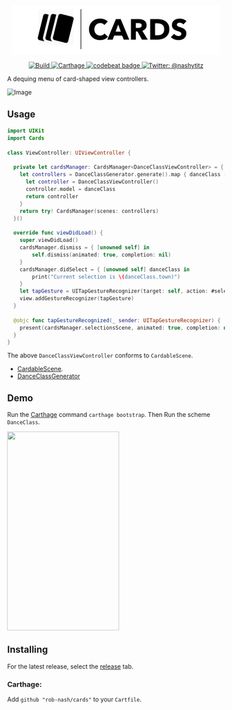 <p align="center">
    <img src="Logo.png" width="480" max-width="90%" alt="Cards" />
</p>

<p align="center">
    <a href="https://travis-ci.org/rob-nash/Cards">
        <img src="https://travis-ci.org/rob-nash/Cards.svg?branch=master" alt="Build" />
    </a>
    <a href="https://img.shields.io/badge/carthage-compatible-brightgreen.svg">
        <img src="https://img.shields.io/badge/carthage-compatible-brightgreen.svg" alt="Carthage"/>
    </a>
    <a href="https://codebeat.co/projects/github-com-rob-nash-cards-master">
        <img alt="codebeat badge" src="https://codebeat.co/badges/a474c194-4584-41d2-9931-071ea43428d9" />
    </a>
    <a href="https://twitter.com/nashytitz">
        <img src="https://img.shields.io/badge/contact-@nashytitz-blue.svg?style=flat" alt="Twitter: @nashytitz" />
    </a>
</p>

A dequing menu of card-shaped view controllers.

![Image](https://user-images.githubusercontent.com/14126999/42500693-e001cb7e-8429-11e8-8a23-380816399a6f.png)

## Usage

```swift
import UIKit
import Cards

class ViewController: UIViewController {
    
  private let cardsManager: CardsManager<DanceClassViewController> = {
    let controllers = DanceClassGenerator.generate().map { danceClass -> DanceClassViewController in
      let controller = DanceClassViewController()
      controller.model = danceClass
      return controller
    }
    return try! CardsManager(scenes: controllers)
  }()

  override func viewDidLoad() {
    super.viewDidLoad()
    cardsManager.dismiss = { [unowned self] in
        self.dismiss(animated: true, completion: nil)
    }
    cardsManager.didSelect = { [unowned self] danceClass in
        print("Current selection is \(danceClass.town)")
    }
    let tapGesture = UITapGestureRecognizer(target: self, action: #selector(tapGestureRecognized(_:)))
    view.addGestureRecognizer(tapGesture)
  }
  
  @objc func tapGestureRecognized(_ sender: UITapGestureRecognizer) {
    present(cardsManager.selectionsScene, animated: true, completion: nil)
  }
}
```

The above `DanceClassViewController` conforms to `CardableScene`.

* [CardableScene](https://github.com/rob-nash/Cards/wiki/CardableScene).
* [DanceClassGenerator](https://github.com/rob-nash/Cards/wiki/DanceClassGenerator)

## Demo

Run the [Carthage](https://github.com/Carthage/Carthage) command `carthage bootstrap`. Then Run the scheme `DanceClass`.

<p align="left"><img src="http://i.giphy.com/3ohc18V0x9lylBzwsw.gif" width="259" height="460"/></p>

## Installing

For the latest release, select the [release](https://github.com/rob-nash/cards/releases) tab.

### Carthage:

Add `github "rob-nash/cards"` to your `Cartfile`.
